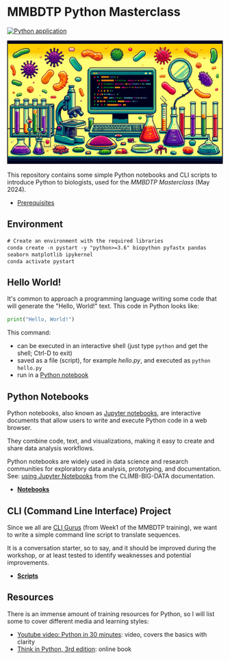 # MMBDTP Python Masterclass

[![Python application](https://github.com/telatin/python-workshop/actions/workflows/python-app.yml/badge.svg)](https://github.com/telatin/python-workshop/actions/workflows/python-app.yml)

![MMBDTP Python Masterclass](include/title.png)

This repository contains some simple Python notebooks and CLI scripts to introduce Python to biologists,
used for the *MMBDTP Masterclass* (May 2024).

* [Prerequisites](prerequisites.md)

## Environment

```
# Create an environment with the required libraries
conda create -n pystart -y "python>=3.6" biopython pyfastx pandas seaborn matplotlib ipykernel
conda activate pystart
```

## Hello World!

It's common to approach a programming language writing some code that will generate the "Hello, World!" text.
This code in Python looks like:

```python
print("Hello, World!")
```

This command:

* can be executed in an interactive shell (just type `python` and get the shell; Ctrl-D to exit)
* saved as a file (script), for example *hello.py*, and executed as `python hello.py`
* run in a [Python notebook](https://colab.research.google.com)

## Python Notebooks

Python notebooks, also known as [Jupyter notebooks](https://jupyter.org/), are interactive documents that allow users to write and execute Python code in a web browser. 

They combine code, text, and visualizations, making it easy to create and share data analysis workflows. 

Python notebooks are widely used in data science and research communities for exploratory data analysis, prototyping, and documentation. See: [using Jupyter Notebooks](https://docs.climb.ac.uk/notebook-servers/using-jupyter/) from the CLIMB-BIG-DATA documentation.

* [**Notebooks**](first-steps/README.md)

## CLI (Command Line Interface) Project

Since we all are [CLI Gurus](https://mmbdtp.github.io/modules/unix/week_1__programme/) (from Week1 of the MMBDTP training), we want to write a simple command line script to translate sequences.

It is a conversation starter, so to say, and it should be improved during the workshop, or at least tested to identify weaknesses and potential improvements.


* [**Scripts**](project/README.md)

## Resources

There is an immense amount of training resources for Python, so I will list some to cover different media and learning styles:

* [Youtube video: Python in 30 minutes](https://youtu.be/kqtD5dpn9C8?si=JzurDYRFLrKs7x3Q): video, covers the basics with clarity
* [Think in Python, 3rd edition](https://allendowney.github.io/ThinkPython/): online book